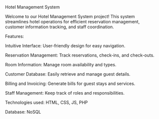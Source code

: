
Hotel Management System

Welcome to our Hotel Management System project! This system streamlines hotel operations for efficient reservation management, customer information tracking, and staff coordination.


Features:

Intuitive Interface: User-friendly design for easy navigation.

Reservation Management: Track reservations, check-ins, and check-outs.

Room Information: Manage room availability and types.

Customer Database: Easily retrieve and manage guest details.

Billing and Invoicing: Generate bills for guest stays and services.

Staff Management: Keep track of roles and responsibilities.

Technologies used: HTML, CSS, JS, PHP

Database: NoSQL
